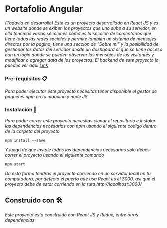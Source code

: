 # Portafolio Angular

_(Todavia en desarrollo) Este es un proyecto desarrollado en React JS y es un website donde se exiben los proyectos que uno sube a su servidor, en ella tenemos varias secciones como es la seccion de comentarios que tiene todas las redes sociales y permite tambien un sistema de mensajes directos por la pagina, tiene una seccion de "Sobre mi" y la posibilidad de gestionar los datos del servidor desde un dashboard al que se tiene acceso con un login donde se pueden observar los mensajes de los visitantes y modificar o agregar data de los proyectos. El backend de este proyecto lo puedes ver aqui [Link](https://github.com/Franklingp/portafolioBackend)_

### Pre-requisitos 📋

_Para poder ejecutar este proyecto necesitas tener disponible el gestor de paquetes npm en tu maquina y node JS_

### Instalación 🔧

_Para poder correr este proyecto necesitas clonar el repositorio e instalar las dependencias necesarias con npm usando el siguiente codigo dentro de la carpeta del proyecto_

```
npm install --save
```

_Y luego de que instale todas las dependencias necesarias solo debes correr el proyecto usando el siguiente comando_

```
npm start
```

_De esta forma tendras el proyecto corriendo en un servidor local en tu computadora, por defecto el puerto que usa React es el 3000, asi que el proyecto debe de estar corriendo en la ruta http://localhost:3000/_

## Construido con 🛠️

_Este proyecto esta construido con React JS y Redux, entre otras dependencias_
